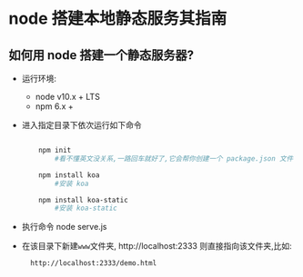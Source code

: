 # node 搭建本地静态服务其指南

## 如何用 node 搭建一个静态服务器?

- 运行环境:

  - node v10.x + LTS
  - npm 6.x +

- 进入指定目录下依次运行如下命令

  ```bash shell

      npm init
          #看不懂英文没关系,一路回车就好了,它会帮你创建一个 package.json 文件

      npm install koa
          #安装 koa

      npm install koa-static
          #安装 koa-static

  ```

- 执行命令 node serve.js

- 在该目录下新建`www`文件夹, http://localhost:2333 则直接指向该文件夹,比如:

        http://localhost:2333/demo.html

